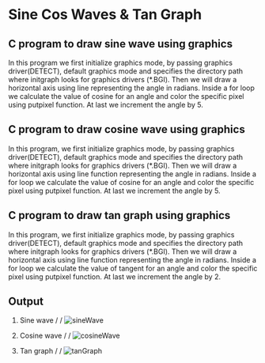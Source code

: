 # Sine Cos Waves & Tan Graph

## C program to draw sine wave using graphics

In this program we first initialize graphics mode, by passing graphics driver(DETECT), default graphics mode and specifies the directory path where initgraph looks for graphics drivers (*.BGI). Then we will draw a horizontal axis using line representing the angle in radians. Inside a for loop we calculate the value of cosine for an angle and color the specific pixel using putpixel function. At last we increment the angle by 5.

## C program to draw cosine wave using graphics

In this program, we first initialize graphics mode, by passing graphics driver(DETECT), default graphics mode and specifies the directory path where initgraph looks for graphics drivers (*.BGI). Then we will draw a horizontal axis using line function representing the angle in radians. Inside a for loop we calculate the value of cosine for an angle and color the specific pixel using putpixel function. At last we increment the angle by 5.

## C program to draw tan graph using graphics

In this program, we first initialize graphics mode, by passing graphics driver(DETECT), default graphics mode and specifies the directory path where initgraph looks for graphics drivers (*.BGI). Then we will draw a horizontal axis using line function representing the angle in radians. Inside a for loop we calculate the value of tangent for an angle and color the specific pixel using putpixel function. At last we increment the angle by 2.

## Output

1. Sine wave
/
/
  ![sineWave](https://user-images.githubusercontent.com/46064269/235764750-10273249-8d6e-41e2-8a29-1c9fa15e925c.gif)

2. Cosine wave
/
/
   ![cosineWave](https://user-images.githubusercontent.com/46064269/235764793-0ca68899-432b-4cfe-b8d8-ef103b2b1ea5.gif)

3. Tan graph
/
/
   ![tanGraph](https://user-images.githubusercontent.com/46064269/235764817-866ec678-793a-4549-96b4-1dd0d33fe365.gif)
